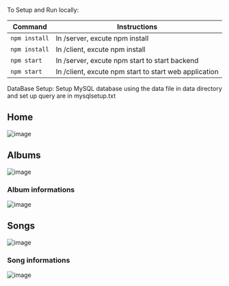 To Setup and Run locally:

| Command       | Instructions                                         |
| --------------| -----------------------------------------------------|
| `npm install` | In /server, excute npm install                       |
| `npm install` | In /client, excute npm install                       |
| `npm start`   | In /server, excute npm start to start backend        |
| `npm start`   | In /client, excute npm start to start web application|

DataBase Setup: 
Setup MySQL database using the data file in data directory and set up query are in mysqlsetup.txt


## Home
![image](https://user-images.githubusercontent.com/77389522/235091092-4e9f115f-73dd-45ad-8bad-8689363df579.png)



## Albums
![image](https://user-images.githubusercontent.com/77389522/235091188-54bdda56-1fae-40ae-ac8e-74772107b573.png)
  ### Album informations
  ![image](https://user-images.githubusercontent.com/77389522/235091482-e20b0206-9d5f-432e-9b2e-edce8ce7b0de.png)


## Songs
![image](https://user-images.githubusercontent.com/77389522/235091324-6f231492-6688-431f-90ff-f5bf2abea655.png)
  ### Song informations
  ![image](https://user-images.githubusercontent.com/77389522/235091582-81c88ed1-452f-4de2-8bd4-9b287c2c693c.png)




